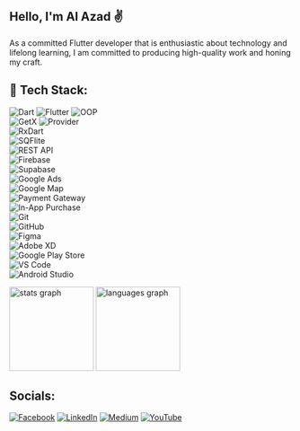 
## Hello, I'm Al Azad ✌️
As a committed Flutter developer that is enthusiastic about technology and lifelong learning, I am committed to producing high-quality work and honing my craft.

## 🚀 Tech Stack:
![Dart](https://img.shields.io/badge/Dart-%230175C2.svg?style=for-the-badge&logo=dart&logoColor=white) 
![Flutter](https://img.shields.io/badge/Flutter-%2302569B.svg?style=for-the-badge&logo=Flutter&logoColor=white) 
![OOP](https://img.shields.io/badge/OOP-%230A74DA.svg?style=for-the-badge&logo=codeforces&logoColor=white)  
![GetX](https://img.shields.io/badge/GetX-%23FFC107.svg?style=for-the-badge&logo=getx&logoColor=black) 
![Provider](https://img.shields.io/badge/Provider-%234CAF50.svg?style=for-the-badge&logo=flutter&logoColor=white)  
![RxDart](https://img.shields.io/badge/RxDart-%236DB33F.svg?style=for-the-badge&logo=reactivex&logoColor=white)  
![SQFlite](https://img.shields.io/badge/SQFlite-%23039BE5.svg?style=for-the-badge&logo=sqlite&logoColor=white)  
![REST API](https://img.shields.io/badge/REST%20API-008080.svg?style=for-the-badge&logo=api&logoColor=white)  
![Firebase](https://img.shields.io/badge/Firebase-%23FFCA28.svg?style=for-the-badge&logo=firebase&logoColor=black)  
![Supabase](https://img.shields.io/badge/Supabase-3ECF8E?style=for-the-badge&logo=supabase&logoColor=white)  
![Google Ads](https://img.shields.io/badge/Google%20Ads-4285F4?style=for-the-badge&logo=googleads&logoColor=white)  
![Google Map](https://img.shields.io/badge/Google%20Map-4285F4?style=for-the-badge&logo=google-maps&logoColor=white)  
![Payment Gateway](https://img.shields.io/badge/Payment%20Gateway-ff5722.svg?style=for-the-badge&logo=stripe&logoColor=white)  
![In-App Purchase](https://img.shields.io/badge/In%20App%20Purchase-%23F24E1E.svg?style=for-the-badge&logo=google-play&logoColor=white)  
![Git](https://img.shields.io/badge/Git-%23F05033.svg?style=for-the-badge&logo=git&logoColor=white)  
![GitHub](https://img.shields.io/badge/GitHub-%23121011.svg?style=for-the-badge&logo=github&logoColor=white)  
![Figma](https://img.shields.io/badge/Figma-%23F24E1E.svg?style=for-the-badge&logo=figma&logoColor=white)  
![Adobe XD](https://img.shields.io/badge/Adobe%20XD-%23FF26BE.svg?style=for-the-badge&logo=adobexd&logoColor=white)  
![Google Play Store](https://img.shields.io/badge/Play%20Store-34A853?style=for-the-badge&logo=google-play&logoColor=white)  
![VS Code](https://img.shields.io/badge/VS%20Code-%23007ACC.svg?style=for-the-badge&logo=visualstudiocode&logoColor=white)  
![Android Studio](https://img.shields.io/badge/Android%20Studio-3DDC84.svg?style=for-the-badge&logo=android-studio&logoColor=white)  




<div align="left">
  <img src="https://github-readme-stats.vercel.app/api?username=alazad214&hide_title=false&hide_rank=false&show_icons=true&include_all_commits=true&count_private=true&disable_animations=false&theme=dracula&locale=en&hide_border=false" height="150" alt="stats graph"  />
  <img src="https://github-readme-stats.vercel.app/api/top-langs?username=alazad214&locale=en&hide_title=false&layout=compact&card_width=320&langs_count=5&theme=dracula&hide_border=false" height="150" alt="languages graph"  />
</div>

##  Socials:
[![Facebook](https://img.shields.io/badge/Facebook-%231877F2.svg?logo=Facebook&logoColor=white)](https://facebook.com/https://www.facebook.com/alazad214) [![LinkedIn](https://img.shields.io/badge/LinkedIn-%230077B5.svg?logo=linkedin&logoColor=white)](https://linkedin.com/in/https://www.linkedin.com/in/alazad214/) [![Medium](https://img.shields.io/badge/Medium-12100E?logo=medium&logoColor=white)](https://medium.com/@https://medium.com/@alazad214) [![YouTube](https://img.shields.io/badge/YouTube-%23FF0000.svg?logo=YouTube&logoColor=white)](https://youtube.com/@https://www.youtube.com/@alazad214) 


